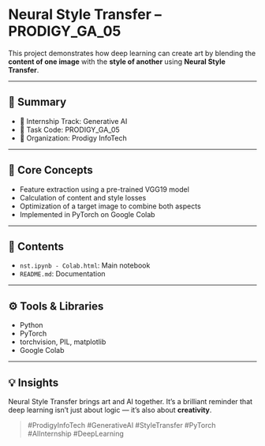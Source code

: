 # Neural Style Transfer – PRODIGY_GA_05

This project demonstrates how deep learning can create art by blending the **content of one image** with the **style of another** using **Neural Style Transfer**.

---

## 📄 Summary

- 📘 Internship Track: Generative AI  
- 🔖 Task Code: PRODIGY_GA_05  
- 🏢 Organization: Prodigy InfoTech

---

## 🧠 Core Concepts

- Feature extraction using a pre-trained VGG19 model  
- Calculation of content and style losses  
- Optimization of a target image to combine both aspects  
- Implemented in PyTorch on Google Colab

---

## 📁 Contents

- `nst.ipynb - Colab.html`: Main notebook    
- `README.md`: Documentation

---

## ⚙️ Tools & Libraries

- Python  
- PyTorch  
- torchvision, PIL, matplotlib  
- Google Colab

---

## 💡 Insights

Neural Style Transfer brings art and AI together. It’s a brilliant reminder that deep learning isn’t just about logic — it’s also about **creativity**.

> #ProdigyInfoTech #GenerativeAI #StyleTransfer #PyTorch #AIInternship #DeepLearning
